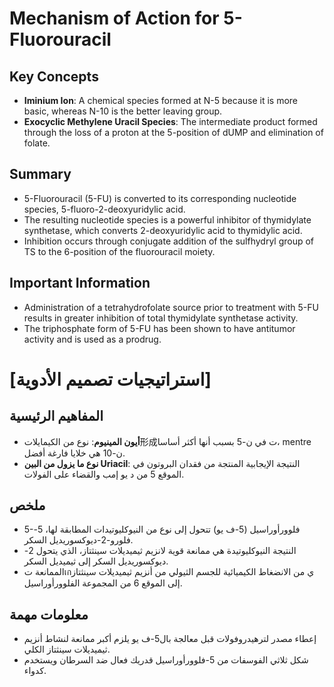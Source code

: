 # Mechanism of Action for 5-Fluorouracil
## Key Concepts
* **Iminium Ion**: A chemical species formed at N-5 because it is more basic, whereas N-10 is the better leaving group.
* **Exocyclic Methylene Uracil Species**: The intermediate product formed through the loss of a proton at the 5-position of dUMP and elimination of folate.

## Summary
* 5-Fluorouracil (5-FU) is converted to its corresponding nucleotide species, 5-fluoro-2-deoxyuridylic acid.
* The resulting nucleotide species is a powerful inhibitor of thymidylate synthetase, which converts 2-deoxyuridylic acid to thymidylic acid.
* Inhibition occurs through conjugate addition of the sulfhydryl group of TS to the 6-position of the fluorouracil moiety.

## Important Information
* Administration of a tetrahydrofolate source prior to treatment with 5-FU results in greater inhibition of total thymidylate synthetase activity.
* The triphosphate form of 5-FU has been shown to have antitumor activity and is used as a prodrug.

# [استراتيجيات تصميم الأدوية]
## المفاهيم الرئيسية
* **أيون المينيوم**: نوع من الكيمايلات形成ت في ن-5 بسبب أنها أكثر أساسا، mentre ن-10 هي خلايا فارغة أفضل.
* **نوع ما يزول من البين Uriacil**: النتيجة الإيجابية المنتجة من فقدان البروتون في الموقع 5 من د يو إمب والقضاء على الفولات.

## ملخص
* 5-فلوورأوراسيل (5-ف يو) تتحول إلى نوع من النيوكليوتيدات المطابقة لها، 5-فلورو-2-ديوكسوريديل السكر.
* النتيجة النيوكليوتيدة هي ممانعة قوية لانزيم ثيميديلات سينثتاز، الذي يتحول 2-ديوكسوريديل السكر إلى ثيميديل السكر.
* الممانعة تเกي من الانضغاط الكيميائية للجسم الثيولي من أنزيم ثيميديلات سينثتاز إلى الموقع 6 من المجموعة الفلوورأوراسيل.

## معلومات مهمة
* إعطاء مصدر لترهيدروفولات قبل معالجة بال5-ف يو يلزم أكبر ممانعة لنشاط أنزيم ثيميديلات سينثتاز الكلي.
* شكل ثلاثي الفوسفات من 5-فلوورأوراسيل قدريك فعال ضد السرطان ويستخدم كدواء.